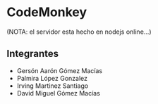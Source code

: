 # CodeMonkey
(NOTA: el servidor esta hecho en nodejs online...)

## Integrantes
-   Gersón Aarón Gómez Macías
-   Palmira López Gonzalez
-   Irving Martinez Santiago
-   David Miguel Gómez Macías
